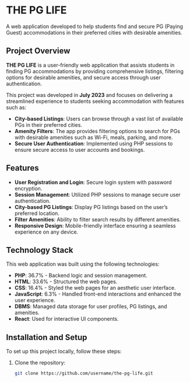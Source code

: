 # THE PG LIFE

A web application developed to help students find and secure PG (Paying Guest) accommodations in their preferred cities with desirable amenities.

## Project Overview

**THE PG LIFE** is a user-friendly web application that assists students in finding PG accommodations by providing comprehensive listings, filtering options for desirable amenities, and secure access through user authentication.

This project was developed in **July 2023** and focuses on delivering a streamlined experience to students seeking accommodation with features such as:

- **City-based Listings**: Users can browse through a vast list of available PGs in their preferred cities.
- **Amenity Filters**: The app provides filtering options to search for PGs with desirable amenities such as Wi-Fi, meals, parking, and more.
- **Secure User Authentication**: Implemented using PHP sessions to ensure secure access to user accounts and bookings.

## Features

- **User Registration and Login**: Secure login system with password encryption.
- **Session Management**: Utilized PHP sessions to manage secure user authentication.
- **City-based PG Listings**: Display PG listings based on the user’s preferred location.
- **Filter Amenities**: Ability to filter search results by different amenities.
- **Responsive Design**: Mobile-friendly interface ensuring a seamless experience on any device.
  
## Technology Stack

This web application was built using the following technologies:

- **PHP**: 36.7% - Backend logic and session management.
- **HTML**: 33.6% - Structured the web pages.
- **CSS**: 16.4% - Styled the web pages for an aesthetic user interface.
- **JavaScript**: 6.3% - Handled front-end interactions and enhanced the user experience.
- **DBMS**: Managed data storage for user profiles, PG listings, and amenities.
- **React**: Used for interactive UI components.

## Installation and Setup

To set up this project locally, follow these steps:

1. Clone the repository:
   ```bash
   git clone https://github.com/username/the-pg-life.git
